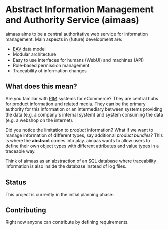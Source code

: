 # Abstract Information Management and Authority Service (aimaas) 

aimaas aims to be a central authoritative web service for information management. Main aspects in
(future) development are:

* [EAV](https://en.wikipedia.org/wiki/Entity%E2%80%93attribute%E2%80%93value_model) data model
* Modular architecture
* Easy to use interfaces for humans (WebUI) and machines (API)
* Role-based permission management
* Traceability of information changes

## What does this mean?

Are you familiar with [PIM](https://en.wikipedia.org/wiki/Product_information_management) systems 
for eCommerce? They are central hubs for product information and related media. They can be the
primary authority for this information or an intermediary between systems providing the data (e.g. a
company's internal system) and system consuming the data (e.g. a webshop on the internet).

Did you notice the limitation to *product* information? What if we want to manage information of
different types, say additional *product bundles*? This is where the **abstract** comes into play.
aimaas wants to allow users to define their own object types with different attributes and value 
types in a traceable way.

Think of aimaas as an abstraction of an SQL database where traceability information is also inside
the database instead of log files.

## Status

This project is currently in the initial planning phase.

## Contributing

Right now anyone can contribute by defining requirements.
